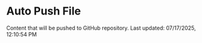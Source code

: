 # Auto Push File

Content that will be pushed to GitHub repository.
Last updated: 07/17/2025, 12:10:54 PM
